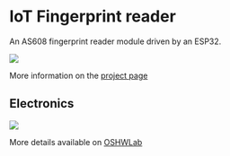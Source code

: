 # IoT Fingerprint reader

An AS608 fingerprint reader module driven by an ESP32.

![](https://img.maximemoreillon.com/images/64a496783581c50013b5a9f9)

More information on the [project page](https://articles.maximemoreillon.com/articles/c322b2f5-5180-4cf7-8ecf-4fd3a1d21783)

## Electronics

![](https://image.easyeda.com/histories/32f617acfc8946509149818f755d6e2b.png)

More details available on [OSHWLab](https://oshwlab.com/m.moreillon/iot-fingerprint-reader)

